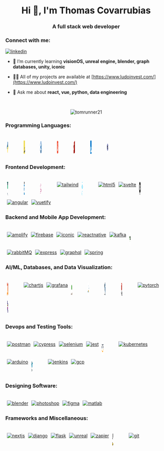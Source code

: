 <!--
**tomrunner21/tomrunner21** is a ✨ _special_ ✨ repository because its `README.md` (this file) appears on your GitHub profile.

Here are some ideas to get you started:

- 🔭 I’m currently working on ...
- 🌱 I’m currently learning ...
- 👯 I’m looking to collaborate on ...
- 🤔 I’m looking for help with ...
- 💬 Ask me about ...
- 📫 How to reach me: ...
- 😄 Pronouns: ...
- ⚡ Fun fact: ...
-->

<h1 align="center">Hi 👋, I'm Thomas Covarrubias</h1>
<h3 align="center">A full stack web developer</h3>

<h3 align="left">Connect with me:</h3>
<p>
<a href='https://linkedin.com/in/thomas-c-34a114110/'><img alt="linkedin" src="https://raw.githubusercontent.com/rahul-jha98/rahul-jha98/561d474902b59c7429ec22bb73e225696c27b202/assets/linkedin.svg" height='18px'/></a>
</p>

- 🌱 I’m currently learning **visionOS, unreal engine, blender, graph databases, unity, iconic**

- 👨‍💻 All of my projects are available at [https://www.ludoinvest.com/](https://www.ludoinvest.com/)

- 💬 Ask me about **react, vue, python, data engineering**




&nbsp;<div align="center"><img src="https://github-readme-stats.vercel.app/api/top-langs?username=tomrunner21&show_icons=true&theme=dark&title_color=ff0000&text_color=7300ff&locale=en&layout=compact" alt="tomrunner21" /></div>

<h3 align="left">Programming Languages:</h3>
<div style="height: 15px;">&nbsp;</div>
<div style="display: flex; flex-wrap: wrap;">
<a href="https://www.python.org/" target="_blank" rel="noreferrer"><img src="https://raw.githubusercontent.com/devicons/devicon/master/icons/python/python-original.svg" alt="python" height="42px" style="margin: 5px; width: 8%;"></a>
<a href="https://developer.mozilla.org/en-US/docs/Web/JavaScript" target="_blank" rel="noreferrer"><img src="https://raw.githubusercontent.com/devicons/devicon/master/icons/javascript/javascript-original.svg" alt="javascript" height="42px" style="margin: 5px; width: 8%;"></a>
<a href="https://www.w3schools.com/cpp/" target="_blank" rel="noreferrer"><img src="https://raw.githubusercontent.com/devicons/devicon/master/icons/cplusplus/cplusplus-original.svg" alt="cplusplus" height="42px" style="margin: 5px; width: 8%;"></a>
<a href="https://developer.apple.com/swift/" target="_blank" rel="noreferrer"><img src="https://raw.githubusercontent.com/devicons/devicon/master/icons/swift/swift-original.svg" alt="swift" height="42px" style="margin: 5px; width: 8%;"></a> 
<a href="https://www.ruby-lang.org/en/" target="_blank" rel="noreferrer"><img src="https://raw.githubusercontent.com/devicons/devicon/master/icons/ruby/ruby-original.svg" alt="ruby" height="42px" style="margin: 5px; width: 8%;"></a>
<a href="https://www.typescriptlang.org/" target="_blank" rel="noreferrer"><img src="https://raw.githubusercontent.com/devicons/devicon/master/icons/typescript/typescript-original.svg" alt="typescript" height="42px" style="margin: 5px; width: 8%;"></a> 
<a href="https://www.php.net" target="_blank" rel="noreferrer"><img src="https://raw.githubusercontent.com/devicons/devicon/master/icons/php/php-original.svg" alt="php" height="42px" style="margin: 5px; width: 8%;"></a>
</div>
<h3 align="left">Frontend Development:</h3>
<div style="height: 15px;">&nbsp;</div>
<div style="display: flex; flex-wrap: wrap;">
<a href="https://vuejs.org/" target="_blank" rel="noreferrer"><img src="https://raw.githubusercontent.com/devicons/devicon/master/icons/vuejs/vuejs-original-wordmark.svg" alt="vuejs" height="42px" style="margin: 5px; width: 8%;"></a> 
<a href="https://www.w3schools.com/css/" target="_blank" rel="noreferrer"><img src="https://raw.githubusercontent.com/devicons/devicon/master/icons/css3/css3-original-wordmark.svg" alt="css3" height="42px" style="margin: 5px; width: 8%;"></a>
<a href="https://sass-lang.com" target="_blank" rel="noreferrer"><img src="https://raw.githubusercontent.com/devicons/devicon/master/icons/sass/sass-original.svg" alt="sass" height="42px" style="margin: 5px; width: 8%;"></a> 
<a href="https://tailwindcss.com/" target="_blank" rel="noreferrer"><img src="https://www.vectorlogo.zone/logos/tailwindcss/tailwindcss-icon.svg" alt="tailwind" height="42px" style="margin: 5px; width: 8%;"></a> 
<a href="https://reactjs.org/" target="_blank" rel="noreferrer"><img src="https://raw.githubusercontent.com/devicons/devicon/master/icons/react/react-original-wordmark.svg" alt="react" height="42px" style="margin: 5px; width: 8%;"></a>
<a href="https://www.w3.org/html/" target="_blank" rel="noreferrer"><img src="https://www.vectorlogo.zone/logos/w3_html5/w3_html5-ar21.svg" alt="html5" height="42px" style="margin: 5px; width: 8%;"></a>
<a href="https://svelte.dev" target="_blank" rel="noreferrer"><img src="https://upload.wikimedia.org/wikipedia/commons/1/1b/Svelte_Logo.svg" alt="svelte" height="42px" style="margin: 5px; width: 8%;"></a> 
<a href="https://getbootstrap.com" target="_blank" rel="noreferrer"><img src="https://raw.githubusercontent.com/devicons/devicon/master/icons/bootstrap/bootstrap-plain-wordmark.svg" alt="bootstrap" height="42px" style="margin: 5px; width: 8%;"></a>
<a href="https://angular.io" target="_blank" rel="noreferrer"><img src="https://www.vectorlogo.zone/logos/angular/angular-icon.svg" alt="angular" height="42px" style="margin: 5px; width: 8%;"></a>
<a href="hhttps://vuetifyjs.com/en/" target="_blank" rel="noreferrer"><img src="https://bestofjs.org/logos/vuetify.svg" alt="vuetify" height="42px" style="margin: 5px; width: 8%;"></a> 
</div>
<h3 align="left">Backend and Mobile App Development:</h3>
<div style="height: 15px;">&nbsp;</div>
<div style="display: flex; flex-wrap: wrap;">
<a href="https://aws.amazon.com/amplify/" target="_blank" rel="noreferrer"><img src="https://docs.amplify.aws/assets/logo-dark.svg" alt="amplify" height="42px" style="margin: 5px; width: 8%;"></a>
<a href="https://firebase.google.com/" target="_blank" rel="noreferrer"><img src="https://www.vectorlogo.zone/logos/firebase/firebase-icon.svg" alt="firebase" height="42px" style="margin: 5px; width: 8%;"></a>   
<a href="https://ionicframework.com/" target="_blank" rel="noreferrer"><img src="https://upload.wikimedia.org/wikipedia/commons/d/d1/Ionic_Logo.svg" alt="iconic" height="42px" style="margin: 5px; width: 8%;"></a>
<a href="https://reactnative.dev/" target="_blank" rel="noreferrer"><img src="https://reactnative.dev/img/header_logo.svg" alt="reactnative" height="42px" style="margin: 5px; width: 8%;"></a>
<a href="https://kafka.apache.org/" target="_blank" rel="noreferrer"><img src="https://www.vectorlogo.zone/logos/apache_kafka/apache_kafka-icon.svg" alt="kafka" height="42px" style="margin: 5px; width: 8%;"></a>
<a href="https://nodejs.org/" target="_blank" rel="noreferrer"><img src="https://raw.githubusercontent.com/devicons/devicon/master/icons/nodejs/nodejs-original-wordmark.svg" alt="nodejs" height="42px" style="margin: 5px; width: 8%;"></a>
<a href="https://www.rabbitmq.com" target="_blank" rel="noreferrer"><img src="https://www.vectorlogo.zone/logos/rabbitmq/rabbitmq-icon.svg" alt="rabbitMQ" height="42px" style="margin: 5px; width: 8%;"></a>
<a href="https://expressjs.com" target="_blank" rel="noreferrer"><img src="https://www.vectorlogo.zone/logos/expressjs/expressjs-ar21.svg" alt="express" height="42px" style="margin: 5px; width: 8%;"></a>
<a href="https://graphql.org" target="_blank" rel="noreferrer"><img src="https://www.vectorlogo.zone/logos/graphql/graphql-icon.svg" alt="graphql" height="42px" style="margin: 5px; width: 8%;"></a>
<a href="https://spring.io/" target="_blank" rel="noreferrer"><img src="https://www.vectorlogo.zone/logos/springio/springio-icon.svg" alt="spring" height="42px" style="margin: 5px; width: 5%;"></a> 
</div>
<h3 align="left">AI/ML, Databases, and Data Visualization:</h3>
<div style="height: 15px;">&nbsp;</div>
<div style="display: flex; flex-wrap: wrap;">
<a href="https://d3js.org/" target="_blank" rel="noreferrer"><img src="https://raw.githubusercontent.com/devicons/devicon/master/icons/d3js/d3js-original.svg" alt="d3js" height="42px" style="margin: 5px; width: 8%;"></a>
<a href="https://www.chartjs.org" target="_blank" rel="noreferrer"><img src="https://www.chartjs.org/media/logo-title.svg" alt="chartjs" height="42px" style="margin: 5px; width: 8%;"></a>
<a href="https://grafana.com" target="_blank" rel="noreferrer"><img src="https://www.vectorlogo.zone/logos/grafana/grafana-icon.svg" alt="grafana" height="42px" style="margin: 5px; width: 8%;"></a>
<a href="https://www.mongodb.com/" target="_blank" rel="noreferrer"><img src="https://raw.githubusercontent.com/devicons/devicon/master/icons/mongodb/mongodb-original-wordmark.svg" alt="mongodb" height="42px" style="margin: 5px; width: 8%;"></a>
<a href="https://www.mysql.com/" target="_blank" rel="noreferrer"><img src="https://raw.githubusercontent.com/devicons/devicon/master/icons/mysql/mysql-original-wordmark.svg" alt="sql" height="42px" style="margin: 5px; width: 8%;"></a>
<a href="https://www.postgresql.org" target="_blank" rel="noreferrer"><img src="https://raw.githubusercontent.com/devicons/devicon/master/icons/postgresql/postgresql-original-wordmark.svg" alt="postgresql" height="42px" style="margin: 5px; width: 8%;"></a>
<a href="https://redis.io" target="_blank" rel="noreferrer"><img src="https://raw.githubusercontent.com/devicons/devicon/master/icons/redis/redis-original-wordmark.svg" alt="redis" height="42px" style="margin: 5px; width: 8%;"></a>
<a href="https://pytorch.org/" target="_blank" rel="noreferrer"><img src="https://www.vectorlogo.zone/logos/pytorch/pytorch-icon.svg" alt="pytorch" height="42px" style="margin: 5px; width: 5%;"></a>
<a href="https://pandas.pydata.org/" target="_blank" rel="noreferrer"><img src="https://raw.githubusercontent.com/devicons/devicon/2ae2a900d2f041da66e950e4d48052658d850630/icons/pandas/pandas-original.svg" alt="pandas" height="42px" style="margin: 5px; width: 8%;"></a>
</div>
<h3 align="left">Devops and Testing Tools:</h3>
<div style="height: 15px;">&nbsp;</div>
<div style="display: flex; flex-wrap: wrap;">
<a href="https://postman.com" target="_blank" rel="noreferrer"><img src="https://www.vectorlogo.zone/logos/getpostman/getpostman-icon.svg" alt="postman" height="42px" style="margin: 5px; width: 5%;"></a>
<a href="https://www.cypress.io" target="_blank" rel="noreferrer"><img src="https://raw.githubusercontent.com/simple-icons/simple-icons/6e46ec1fc23b60c8fd0d2f2ff46db82e16dbd75f/icons/cypress.svg" alt="cypress" height="42px" style="margin: 5px; width: 8%;"></a>
<a href="https://www.selenium.dev" target="_blank" rel="noreferrer"><img src="https://raw.githubusercontent.com/detain/svg-logos/780f25886640cef088af994181646db2f6b1a3f8/svg/selenium-logo.svg" alt="selenium" height="42px" style="margin: 5px; width: 8%;"></a> 
<a href="https://jestjs.io" target="_blank" rel="noreferrer"><img src="https://www.vectorlogo.zone/logos/jestjsio/jestjsio-icon.svg" alt="jest" height="42px" style="margin: 5px; width: 5%;"></a>
<a href="https://aws.amazon.com" target="_blank" rel="noreferrer"><img src="https://raw.githubusercontent.com/devicons/devicon/master/icons/amazonwebservices/amazonwebservices-original-wordmark.svg" alt="aws" height="42px" style="margin: 5px; width: 8%;"></a>
<a href="https://kubernetes.io/" target="_blank" rel="noreferrer"><img src="https://www.vectorlogo.zone/logos/kubernetes/kubernetes-icon.svg" alt="kubernetes" height="42px" style="margin: 5px; width: 8%;"></a>
<a href="https://www.gnu.org/software/bash/" target="_blank" rel="noreferrer"><img src="https://cdn.worldvectorlogo.com/logos/arduino-1.svg" alt="arduino" height="42px" style="margin: 5px; width: 8%;"></a>
<a href="https://www.docker.com/" target="_blank" rel="noreferrer"><img src="https://raw.githubusercontent.com/devicons/devicon/master/icons/docker/docker-original-wordmark.svg" alt="docker" height="42px" style="margin: 5px; width: 8%;"></a>
<a href="https://www.jenkins.io" target="_blank" rel="noreferrer"><img src="https://www.vectorlogo.zone/logos/jenkins/jenkins-icon.svg" alt="jenkins" height="42px" style="margin: 5px; width: 8%;"></a>
<a href="https://cloud.google.com" target="_blank" rel="noreferrer"><img src="https://www.vectorlogo.zone/logos/google_cloud/google_cloud-icon.svg" alt="gcp" height="42px" style="margin: 5px; width: 5%;"></a>
</div>
<h3 align="left">Designing Software:</h3>
<div style="height: 15px;">&nbsp;</div>
<div style="display: flex; flex-wrap: wrap;">
<a href="https://www.blender.org/" target="_blank" rel="noreferrer"><img src="https://download.blender.org/branding/community/blender_community_badge_white.svg" alt="blender" height="42px" style="margin: 5px; width: 8%;"></a>
<a href="https://www.photoshop.com/en" target="_blank" rel="noreferrer"><img src="https://seeklogo.com/images/A/adobe-photoshop-cc-logo-CBD0AAA3A7-seeklogo.com.png" alt="photoshop" height="42px" style="margin: 5px; width: 5%;"></a>
<a href="https://www.figma.com/" target="_blank" rel="noreferrer"><img src="https://www.vectorlogo.zone/logos/figma/figma-icon.svg" alt="figma" height="42px" style="margin: 5px; width: 8%;"></a>
<a href="https://www.mathworks.com/" target="_blank" rel="noreferrer"><img src="https://upload.wikimedia.org/wikipedia/commons/2/21/Matlab_Logo.png" alt="matlab" height="42px" style="margin: 5px; width: 8%;"></a>
</div>
<h3 align="left">Frameworks and Miscellaneous:</h3>
<div style="height: 15px;">&nbsp;</div>
<div style="display: flex; flex-wrap: wrap;">
<a href="https://nextjs.org/" target="_blank" rel="noreferrer"><img src="https://cdn.worldvectorlogo.com/logos/nextjs-2.svg" alt="nextjs" height="42px" style="margin: 5px; width: 8%;"></a>
<a href="https://www.djangoproject.com/" target="_blank" rel="noreferrer"><img src="https://cdn.worldvectorlogo.com/logos/django.svg" alt="django" height="42px" style="margin: 5px; width: 8%;"></a>
<a href="https://flask.palletsprojects.com/" target="_blank" rel="noreferrer"><img src="https://www.vectorlogo.zone/logos/pocoo_flask/pocoo_flask-icon.svg" alt="flask" height="42px" style="margin: 5px; width: 8%;"></a>
<a href="https://unrealengine.com/" target="_blank" rel="noreferrer"><img src="https://raw.githubusercontent.com/kenangundogan/fontisto/036b7eca71aab1bef8e6a0518f7329f13ed62f6b/icons/svg/brand/unreal-engine.svg" alt="unreal" height="42px" style="margin: 5px; width: 8%;"></a> 
<a href="https://zapier.com" target="_blank" rel="noreferrer"><img src="https://www.vectorlogo.zone/logos/zapier/zapier-icon.svg" alt="zapier" height="42px" style="margin: 5px; width: 5%;"></a> 
<a href="https://www.linux.org/" target="_blank" rel="noreferrer"><img src="https://raw.githubusercontent.com/devicons/devicon/master/icons/linux/linux-original.svg" alt="linux" height="42px" style="margin: 5px; width: 8%;"></a>
<a href="https://git-scm.com/" target="_blank" rel="noreferrer"><img src="https://www.vectorlogo.zone/logos/git-scm/git-scm-icon.svg" alt="git" height="42px" style="margin: 5px; width: 8%;"></a>
</div>




